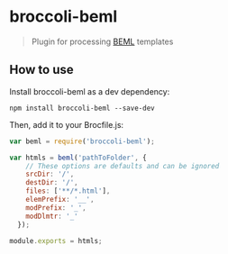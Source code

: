 # broccoli-beml
> Plugin for processing [BEML][beml] templates


How to use
-----

Install broccoli-beml as a dev dependency:

```shell
npm install broccoli-beml --save-dev
```

Then, add it to your Brocfile.js:

```javascript
var beml = require('broccoli-beml');

var htmls = beml('pathToFolder', {
    // These options are defaults and can be ignored
    srcDir: '/',
    destDir: '/',
    files: ['**/*.html'],
    elemPrefix: '__',
    modPrefix: '_',
    modDlmtr: '_'
  });
  
module.exports = htmls;

```

[beml]: https://github.com/zenwalker/node-beml
